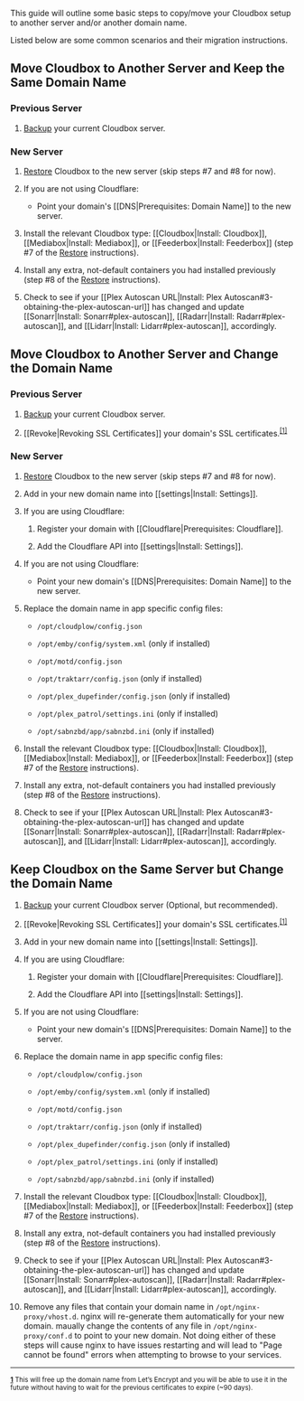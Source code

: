 This guide will outline some basic steps to copy/move your Cloudbox setup to another server and/or another domain name.

Listed below are some common scenarios and their migration instructions. 

## Move Cloudbox to Another Server and Keep the Same Domain Name

### Previous Server

1. [Backup](Cloudbox-Backup-and-Restore#cloudbox-backup) your current Cloudbox server.


### New Server

1. [Restore](Cloudbox-Backup-and-Restore#cloudbox-restore) Cloudbox to the new server (skip steps #7 and #8 for now).

1. If you are not using Cloudflare: 

   - Point your domain's [[DNS|Prerequisites: Domain Name]] to the new server.

1. Install the relevant Cloudbox type: [[Cloudbox|Install: Cloudbox]], [[Mediabox|Install: Mediabox]], or [[Feederbox|Install: Feederbox]] (step #7 of the [Restore](Cloudbox-Backup-and-Restore#cloudbox-restore) instructions).

1. Install any extra, not-default containers you had installed previously (step #8 of the [Restore](Cloudbox-Backup-and-Restore#cloudbox-restore) instructions).

1. Check to see if your [[Plex Autoscan URL|Install: Plex Autoscan#3-obtaining-the-plex-autoscan-url]] has changed and update [[Sonarr|Install: Sonarr#plex-autoscan]], [[Radarr|Install: Radarr#plex-autoscan]], and [[Lidarr|Install: Lidarr#plex-autoscan]], accordingly. 

## Move Cloudbox to Another Server and Change the Domain Name

### Previous Server


1. [Backup](Cloudbox-Backup-and-Restore#cloudbox-backup) your current Cloudbox server.

1. [[Revoke|Revoking SSL Certificates]] your domain's SSL certificates.<sup name="a1">[\[1\]](#f1) </sup>


### New Server 

1. [Restore](Cloudbox-Backup-and-Restore#cloudbox-restore) Cloudbox to the new server (skip steps #7 and #8 for now).

1. Add in your new domain name into [[settings|Install: Settings]].

1. If you are using Cloudflare: 

   1. Register your domain with [[Cloudflare|Prerequisites: Cloudflare]].

   2. Add the Cloudflare API into [[settings|Install: Settings]].

1. If you are not using Cloudflare: 

   - Point your new domain's [[DNS|Prerequisites: Domain Name]] to the new server.

1. Replace the domain name in app specific config files:

   - `/opt/cloudplow/config.json`

   - `/opt/emby/config/system.xml` (only if installed)

   - `/opt/motd/config.json`

   - `/opt/traktarr/config.json` (only if installed)

   - `/opt/plex_dupefinder/config.json` (only if installed)

   - `/opt/plex_patrol/settings.ini` (only if installed)

   - `/opt/sabnzbd/app/sabnzbd.ini` (only if installed)

1. Install the relevant Cloudbox type: [[Cloudbox|Install: Cloudbox]], [[Mediabox|Install: Mediabox]], or [[Feederbox|Install: Feederbox]] (step #7 of the [Restore](Cloudbox-Backup-and-Restore#cloudbox-restore) instructions).

1. Install any extra, not-default containers you had installed previously (step #8 of the [Restore](Cloudbox-Backup-and-Restore#cloudbox-restore) instructions).

1. Check to see if your [[Plex Autoscan URL|Install: Plex Autoscan#3-obtaining-the-plex-autoscan-url]] has changed and update [[Sonarr|Install: Sonarr#plex-autoscan]], [[Radarr|Install: Radarr#plex-autoscan]], and [[Lidarr|Install: Lidarr#plex-autoscan]], accordingly. 


## Keep Cloudbox on the Same Server but Change the Domain Name

1. [Backup](Cloudbox-Backup-and-Restore#cloudbox-backup) your current Cloudbox server (Optional, but recommended).

1. [[Revoke|Revoking SSL Certificates]] your domain's SSL certificates.<sup name="a1">[\[1\]](#f1) </sup>

1. Add in your new domain name into [[settings|Install: Settings]].

1. If you are using Cloudflare: 

   1. Register your domain with [[Cloudflare|Prerequisites: Cloudflare]].

   2. Add the Cloudflare API into [[settings|Install: Settings]].

1. If you are not using Cloudflare: 

   - Point your new domain's [[DNS|Prerequisites: Domain Name]] to the server.

1. Replace the domain name in app specific config files:

   - `/opt/cloudplow/config.json`

   - `/opt/emby/config/system.xml` (only if installed)

   - `/opt/motd/config.json`

   - `/opt/traktarr/config.json` (only if installed)

   - `/opt/plex_dupefinder/config.json` (only if installed)

   - `/opt/plex_patrol/settings.ini` (only if installed)

   - `/opt/sabnzbd/app/sabnzbd.ini` (only if installed)

1. Install the relevant Cloudbox type: [[Cloudbox|Install: Cloudbox]], [[Mediabox|Install: Mediabox]], or [[Feederbox|Install: Feederbox]] (step #7 of the [Restore](Cloudbox-Backup-and-Restore#cloudbox-restore) instructions).

1. Install any extra, not-default containers you had installed previously (step #8 of the [Restore](Cloudbox-Backup-and-Restore#cloudbox-restore) instructions).

1. Check to see if your [[Plex Autoscan URL|Install: Plex Autoscan#3-obtaining-the-plex-autoscan-url]] has changed and update [[Sonarr|Install: Sonarr#plex-autoscan]], [[Radarr|Install: Radarr#plex-autoscan]], and [[Lidarr|Install: Lidarr#plex-autoscan]], accordingly. 

1. Remove any files that contain your domain name in `/opt/nginx-proxy/vhost.d`. nginx will re-generate them automatically for your new domain. maually change the contents of any file in `/opt/nginx-proxy/conf.d` to point to your new domain. Not doing either of these steps will cause nginx to have issues restarting and will lead to "Page cannot be found" errors when attempting to browse to your services. 



---


<sup><b name="f1">[1](#a1)</b> This will free up the domain name from Let’s Encrypt and you will be able to use it in the future without having to wait for the previous certificates to expire (~90 days). </sup>